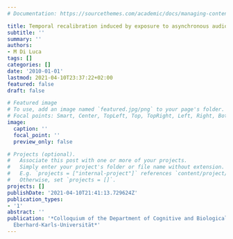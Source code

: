 ```yaml
---
# Documentation: https://sourcethemes.com/academic/docs/managing-content/

title: Temporal recalibration induced by exposure to asynchronous audiovisual stimuli
subtitle: ''
summary: ''
authors:
- M Di Luca
tags: []
categories: []
date: '2010-01-01'
lastmod: 2021-04-10T23:37:22+02:00
featured: false
draft: false

# Featured image
# To use, add an image named `featured.jpg/png` to your page's folder.
# Focal points: Smart, Center, TopLeft, Top, TopRight, Left, Right, BottomLeft, Bottom, BottomRight.
image:
  caption: ''
  focal_point: ''
  preview_only: false

# Projects (optional).
#   Associate this post with one or more of your projects.
#   Simply enter your project's folder or file name without extension.
#   E.g. `projects = ["internal-project"]` references `content/project/deep-learning/index.md`.
#   Otherwise, set `projects = []`.
projects: []
publishDate: '2021-04-10T21:41:13.729624Z'
publication_types:
- '1'
abstract: ''
publication: '*Colloquium of the Department of Cognitive and Biological Sciences,
  Eberhard-Karls-Universität*'
---
```

